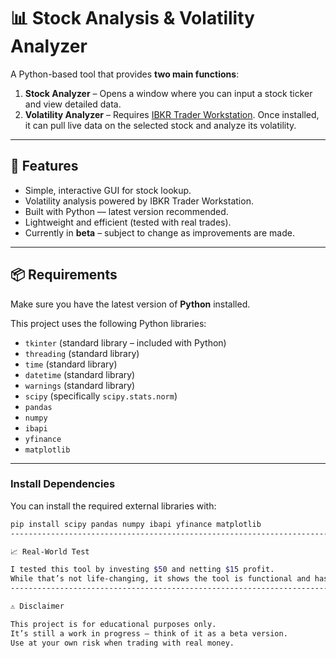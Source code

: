 # 📊 Stock Analysis & Volatility Analyzer

A Python-based tool that provides **two main functions**:

1. **Stock Analyzer** – Opens a window where you can input a stock ticker and view detailed data.  
2. **Volatility Analyzer** – Requires [IBKR Trader Workstation](https://www.interactivebrokers.com/en/trading/ib-api.php). Once installed, it can pull live data on the selected stock and analyze its volatility.  

---

## 🚀 Features
- Simple, interactive GUI for stock lookup.
- Volatility analysis powered by IBKR Trader Workstation.
- Built with Python — latest version recommended.
- Lightweight and efficient (tested with real trades).
- Currently in **beta** – subject to change as improvements are made.

---

## 📦 Requirements

Make sure you have the latest version of **Python** installed.  

This project uses the following Python libraries:

- `tkinter` (standard library – included with Python)
- `threading` (standard library)
- `time` (standard library)
- `datetime` (standard library)
- `warnings` (standard library)
- `scipy` (specifically `scipy.stats.norm`)
- `pandas`
- `numpy`
- `ibapi`
- `yfinance`
- `matplotlib`

---

### Install Dependencies
You can install the required external libraries with:

```bash
pip install scipy pandas numpy ibapi yfinance matplotlib
---------------------------------------------------------------------------------------------------------

📈 Real-World Test

I tested this tool by investing $50 and netting $15 profit.
While that’s not life-changing, it shows the tool is functional and has real-world application potential.
---------------------------------------------------------------------------------------------------------

⚠️ Disclaimer

This project is for educational purposes only.
It’s still a work in progress — think of it as a beta version.
Use at your own risk when trading with real money.
